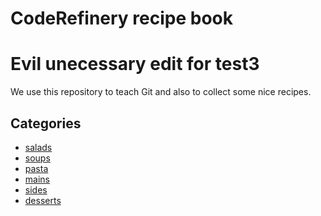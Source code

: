 # CodeRefinery recipe book
# Evil unecessary edit for test3

We use this repository to teach Git and also to collect
some nice recipes.



## Categories

- [salads](salads)
- [soups](soups)
- [pasta](pasta)
- [mains](mains)
- [sides](sides)
- [desserts](desserts)
